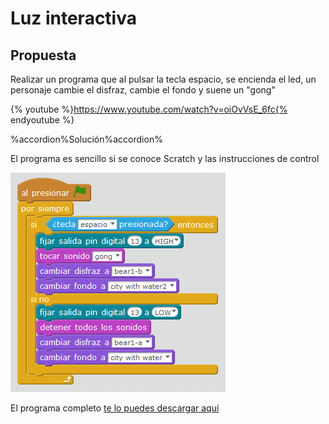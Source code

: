 
# Luz interactiva

## Propuesta

Realizar un programa que al pulsar la tecla espacio, se encienda el led, un personaje cambie el disfraz, cambie el fondo y suene un "gong"

{% youtube %}https://www.youtube.com/watch?v=oiOvVsE_6fc{% endyoutube %}

%accordion%Solución%accordion%

El programa es sencillo si se conoce Scratch y las instrucciones de control

<img src="img/oso.png" width="344" height="351" />

El programa completo [te lo puedes descargar aquí
](http://aularagon.catedu.es/materialesaularagon2013/arduino/M2/oso.sb2)




